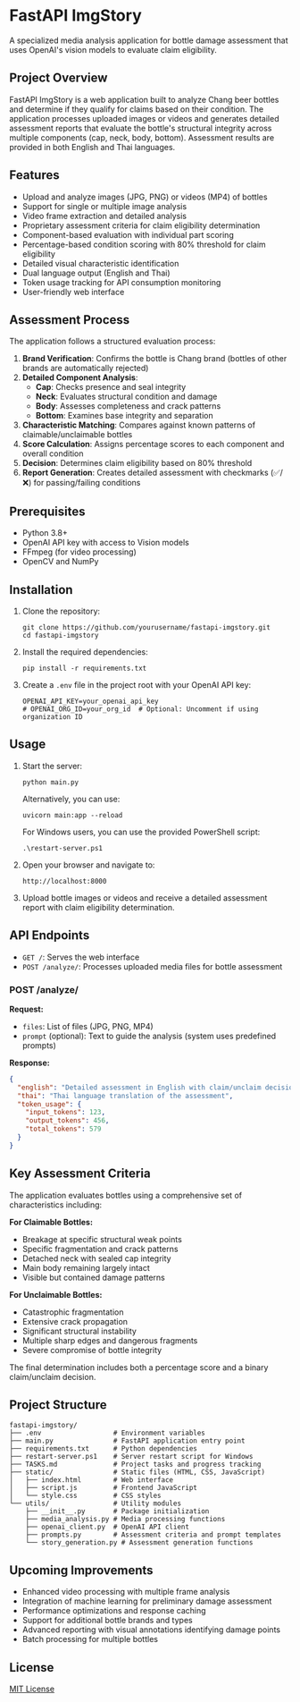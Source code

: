 # FastAPI ImgStory

A specialized media analysis application for bottle damage assessment that uses OpenAI's vision models to evaluate claim eligibility.

## Project Overview

FastAPI ImgStory is a web application built to analyze Chang beer bottles and determine if they qualify for claims based on their condition. The application processes uploaded images or videos and generates detailed assessment reports that evaluate the bottle's structural integrity across multiple components (cap, neck, body, bottom). Assessment results are provided in both English and Thai languages.

## Features

- Upload and analyze images (JPG, PNG) or videos (MP4) of bottles
- Support for single or multiple image analysis
- Video frame extraction and detailed analysis
- Proprietary assessment criteria for claim eligibility determination
- Component-based evaluation with individual part scoring
- Percentage-based condition scoring with 80% threshold for claim eligibility
- Detailed visual characteristic identification
- Dual language output (English and Thai)
- Token usage tracking for API consumption monitoring
- User-friendly web interface

## Assessment Process

The application follows a structured evaluation process:
1. **Brand Verification**: Confirms the bottle is Chang brand (bottles of other brands are automatically rejected)
2. **Detailed Component Analysis**:
   - **Cap**: Checks presence and seal integrity
   - **Neck**: Evaluates structural condition and damage
   - **Body**: Assesses completeness and crack patterns
   - **Bottom**: Examines base integrity and separation
3. **Characteristic Matching**: Compares against known patterns of claimable/unclaimable bottles
4. **Score Calculation**: Assigns percentage scores to each component and overall condition
5. **Decision**: Determines claim eligibility based on 80% threshold
6. **Report Generation**: Creates detailed assessment with checkmarks (✅/❌) for passing/failing conditions

## Prerequisites

- Python 3.8+
- OpenAI API key with access to Vision models
- FFmpeg (for video processing)
- OpenCV and NumPy

## Installation

1. Clone the repository:
   ```
   git clone https://github.com/yourusername/fastapi-imgstory.git
   cd fastapi-imgstory
   ```

2. Install the required dependencies:
   ```
   pip install -r requirements.txt
   ```

3. Create a `.env` file in the project root with your OpenAI API key:
   ```
   OPENAI_API_KEY=your_openai_api_key
   # OPENAI_ORG_ID=your_org_id  # Optional: Uncomment if using organization ID
   ```

## Usage

1. Start the server:
   ```
   python main.py
   ```
   Alternatively, you can use:
   ```
   uvicorn main:app --reload
   ```
   
   For Windows users, you can use the provided PowerShell script:
   ```
   .\restart-server.ps1
   ```

2. Open your browser and navigate to:
   ```
   http://localhost:8000
   ```

3. Upload bottle images or videos and receive a detailed assessment report with claim eligibility determination.

## API Endpoints

- `GET /`: Serves the web interface
- `POST /analyze/`: Processes uploaded media files for bottle assessment

### POST /analyze/

**Request:**
- `files`: List of files (JPG, PNG, MP4)
- `prompt` (optional): Text to guide the analysis (system uses predefined prompts)

**Response:**
```json
{
  "english": "Detailed assessment in English with claim/unclaim decision and component scores",
  "thai": "Thai language translation of the assessment",
  "token_usage": {
    "input_tokens": 123,
    "output_tokens": 456,
    "total_tokens": 579
  }
}
```

## Key Assessment Criteria

The application evaluates bottles using a comprehensive set of characteristics including:

**For Claimable Bottles:**
- Breakage at specific structural weak points
- Specific fragmentation and crack patterns
- Detached neck with sealed cap integrity
- Main body remaining largely intact
- Visible but contained damage patterns

**For Unclaimable Bottles:**
- Catastrophic fragmentation
- Extensive crack propagation
- Significant structural instability
- Multiple sharp edges and dangerous fragments
- Severe compromise of bottle integrity

The final determination includes both a percentage score and a binary claim/unclaim decision.

## Project Structure

```
fastapi-imgstory/
├── .env                  # Environment variables
├── main.py               # FastAPI application entry point
├── requirements.txt      # Python dependencies
├── restart-server.ps1    # Server restart script for Windows
├── TASKS.md              # Project tasks and progress tracking
├── static/               # Static files (HTML, CSS, JavaScript)
│   ├── index.html        # Web interface
│   ├── script.js         # Frontend JavaScript
│   └── style.css         # CSS styles
└── utils/                # Utility modules
    ├── __init__.py       # Package initialization
    ├── media_analysis.py # Media processing functions
    ├── openai_client.py  # OpenAI API client
    ├── prompts.py        # Assessment criteria and prompt templates
    └── story_generation.py # Assessment generation functions
```

## Upcoming Improvements

- Enhanced video processing with multiple frame analysis
- Integration of machine learning for preliminary damage assessment
- Performance optimizations and response caching
- Support for additional bottle brands and types
- Advanced reporting with visual annotations identifying damage points
- Batch processing for multiple bottles

## License

[MIT License](LICENSE) 